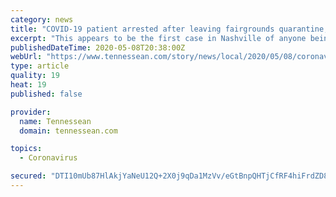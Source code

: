 ```yaml
---
category: news
title: "COVID-19 patient arrested after leaving fairgrounds quarantine, court records show"
excerpt: "This appears to be the first case in Nashville of anyone being arrested on charges of violating coronavirus restrictions enacted by local authorities."
publishedDateTime: 2020-05-08T20:38:00Z
webUrl: "https://www.tennessean.com/story/news/local/2020/05/08/coronavirus-patient-arrested-after-leaving-nashville-quarantine/3098005001/"
type: article
quality: 19
heat: 19
published: false

provider:
  name: Tennessean
  domain: tennessean.com

topics:
  - Coronavirus

secured: "DTI10mUb87HlAkjYaNeU12Q+2X0j9qDa1MzVv/eGtBnpQHTjCfRF4hiFrdZD8yv5vhj5YCSbroU0yrowP+3IfCXJZ/l4SixwSW2li1WZJ1gJrMwuUXJtii2MtUdDVvR8BxmqkhTOEfYlju5axDVbDs0bEWMhAMdBFysiCQDQYf97KYLRYJznUMsTipPbZJdaRuUPg5syL0HmGNAFg/nyTcf/VKTycpo8QXxlmxLHeogz9A4uR2WpQ1FEvwyTsi7ISMq9DzevCu0k4wn/pNMOqWao6MeJdaIc/q7NHqi+LtWx8OGgTN9XYLxugIr2LloTePyfext6mxYe4XKNX9lQ/w5FPmhbAuoAZxEEHGY/PhtHbaK5rUnH7rKdYBqPJXaInI0UDKb+fODFq7yM2+qJmIcrtgGx6mZse/uMS8/g7e/oezSnr6IjmPmXxmpb5KTQR7voWd9jhe5Jj5xvqYCfiRPofX4YxX8YgYARSCXqi7o=;vdAKHkb0K/QQ3x3dvcQiQw=="
---
```


